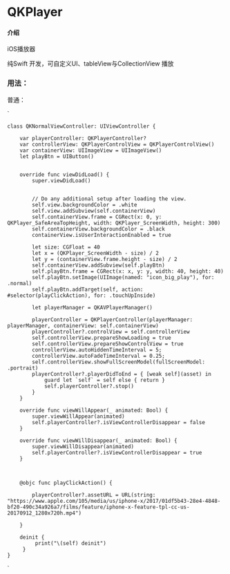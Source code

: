 # QKPlayer

#### 介绍
iOS播放器

纯Swift 开发，可自定义UI、tableView与CollectionView 播放


### 用法：

普通：

`

    class QKNormalViewController: UIViewController {

        var playerController: QKPlayerController?
        var controllerView: QKPlayerControlView = QKPlayerControlView()
        var containerView: UIImageView = UIImageView()
        let playBtn = UIButton()


        override func viewDidLoad() {
            super.viewDidLoad()


            // Do any additional setup after loading the view.
            self.view.backgroundColor = .white
            self.view.addSubview(self.containerView)
            self.containerView.frame = CGRect(x: 0, y: QKPlayer_SafeAreaTopHeight, width: QKPlayer_ScreenWidth, height: 300)
            self.containerView.backgroundColor = .black
            containerView.isUserInteractionEnabled = true

            let size: CGFloat = 40
            let x = (QKPlayer_ScreenWidth - size) / 2
            let y = (containerView.frame.height - size) / 2
            self.containerView.addSubview(self.playBtn)
            self.playBtn.frame = CGRect(x: x, y: y, width: 40, height: 40)
            self.playBtn.setImage(UIImage(named: "icon_big_play"), for: .normal)
            self.playBtn.addTarget(self, action: #selector(playClickAction), for: .touchUpInside)

            let playerManager = QKAVPlayerManager()

            playerController = QKPlayerController(playerManager: playerManager, containerView: self.containerView)
            playerController?.controlView = self.controllerView
            self.controllerView.prepareShowLoading = true
            self.controllerView.prepareShowControlView = true
            controllerView.autoHiddenTimeInterval = 5;
            controllerView.autoFadeTimeInterval = 0.25;
            self.controllerView.showFullScreenModel(fullScreenModel: .portrait)
            playerController?.playerDidToEnd = { [weak self](asset) in
                guard let `self` = self else { return }
                self.playerController?.stop()
            }
        }

        override func viewWillAppear(_ animated: Bool) {
            super.viewWillAppear(animated)
            self.playerController?.isViewControllerDisappear = false
        }

        override func viewWillDisappear(_ animated: Bool) {
            super.viewWillDisappear(animated)
            self.playerController?.isViewControllerDisappear = true
        }



        @objc func playClickAction() {

            playerController?.assetURL = URL(string: "https://www.apple.com/105/media/us/iphone-x/2017/01df5b43-28e4-4848-bf20-490c34a926a7/films/feature/iphone-x-feature-tpl-cc-us-20170912_1280x720h.mp4")

        }

        deinit {
             print("\(self) deinit")
         }
    }

`

